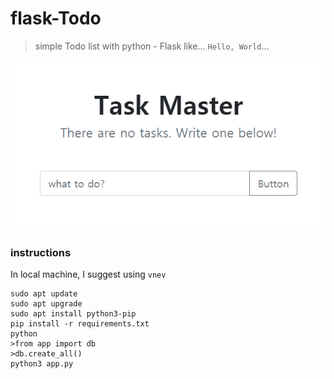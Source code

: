 # flask-Todo
> simple Todo list with python - Flask 
> like... `Hello, World`...


![mainpage](tasks.PNG)

### instructions
In local machine, I suggest using `vnev`
~~~
sudo apt update 
sudo apt upgrade
sudo apt install python3-pip
pip install -r requirements.txt
python
>from app import db
>db.create_all()
python3 app.py
~~~

